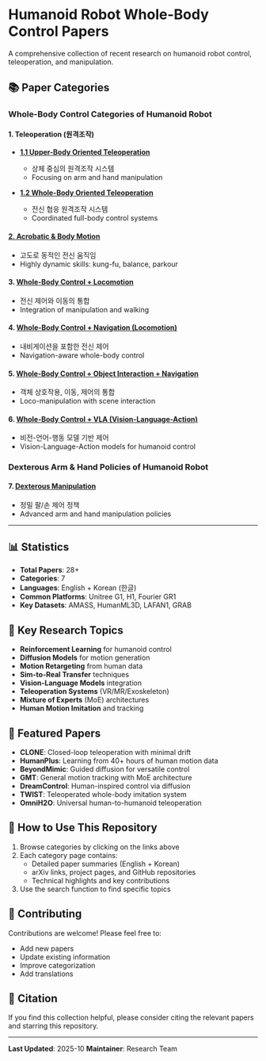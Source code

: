 <style>
a { text-decoration: underline !important; }
</style>

# Humanoid Robot Whole-Body Control Papers

A comprehensive collection of recent research on humanoid robot control, teleoperation, and manipulation.

## 📚 Paper Categories

### Whole-Body Control Categories of Humanoid Robot

#### 1. Teleoperation (원격조작)
- **[1.1 Upper-Body Oriented Teleoperation](./docs/upperbody-teleoperation.md)**
  - 상체 중심의 원격조작 시스템
  - Focusing on arm and hand manipulation
  
- **[1.2 Whole-Body Oriented Teleoperation](./docs/wholebody-teleoperation.md)**
  - 전신 협응 원격조작 시스템
  - Coordinated full-body control systems

#### [2. Acrobatic & Body Motion](./docs/acrobatic-motion.md)
- 고도로 동적인 전신 움직임
- Highly dynamic skills: kung-fu, balance, parkour

#### 3. [Whole-Body Control + Locomotion](./docs/control-locomotion.md)
- 전신 제어와 이동의 통합
- Integration of manipulation and walking

#### 4. [Whole-Body Control + Navigation (Locomotion)](./docs/control-navigation.md)
- 내비게이션을 포함한 전신 제어
- Navigation-aware whole-body control

#### 5. [Whole-Body Control + Object Interaction + Navigation](./docs/control-interaction-navigation.md)
- 객체 상호작용, 이동, 제어의 통합
- Loco-manipulation with scene interaction

#### 6. [Whole-Body Control + VLA (Vision-Language-Action)](./docs/control-vla.md)
- 비전-언어-행동 모델 기반 제어
- Vision-Language-Action models for humanoid control

### Dexterous Arm & Hand Policies of Humanoid Robot

#### 7. [Dexterous Manipulation](./docs/dexterous-manipulation.md)
- 정밀 팔/손 제어 정책
- Advanced arm and hand manipulation policies

---

## 📊 Statistics

- **Total Papers**: 28+
- **Categories**: 7
- **Languages**: English + Korean (한글)
- **Common Platforms**: Unitree G1, H1, Fourier GR1
- **Key Datasets**: AMASS, HumanML3D, LAFAN1, GRAB

## 🔑 Key Research Topics

- **Reinforcement Learning** for humanoid control
- **Diffusion Models** for motion generation
- **Motion Retargeting** from human data
- **Sim-to-Real Transfer** techniques
- **Vision-Language Models** integration
- **Teleoperation Systems** (VR/MR/Exoskeleton)
- **Mixture of Experts** (MoE) architectures
- **Human Motion Imitation** and tracking

## 🌟 Featured Papers

- **CLONE**: Closed-loop teleoperation with minimal drift
- **HumanPlus**: Learning from 40+ hours of human motion data
- **BeyondMimic**: Guided diffusion for versatile control
- **GMT**: General motion tracking with MoE architecture
- **DreamControl**: Human-inspired control via diffusion
- **TWIST**: Teleoperated whole-body imitation system
- **OmniH2O**: Universal human-to-humanoid teleoperation

## 📖 How to Use This Repository

1. Browse categories by clicking on the links above
2. Each category page contains:
   - Detailed paper summaries (English + Korean)
   - arXiv links, project pages, and GitHub repositories
   - Technical highlights and key contributions
3. Use the search function to find specific topics

## 🤝 Contributing

Contributions are welcome! Please feel free to:
- Add new papers
- Update existing information
- Improve categorization
- Add translations

## 📝 Citation

If you find this collection helpful, please consider citing the relevant papers and starring this repository.

---

**Last Updated**: 2025-10
**Maintainer**: Research Team
